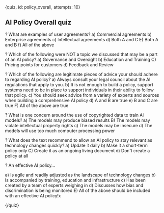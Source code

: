 
{quiz, id: policy_overall, attempts: 10}

## AI Policy Overall quiz

? What are examples of user agreements?
a) Commercial agreements
b) Enterprise agreements
c) Intellectual agreements
d) Both A and C
E) Both A and B
f) All of the above

? Which of the following were NOT a topic we discussed that may be a part of an AI policy?
a) Governance and Oversight
b) Education and Training
C) Pricing points for customers
d) Feedback and Review

? Which of the following are legitimate pieces of advice your should adhere to regarding AI policy?
a) Always consult your legal council about the AI regulations that apply to you.
b) It is not enough to build a policy, support systems need to be in place to support individuals in their ability to follow that policy.
c) You should seek advice from a variety of experts and sources when building a comprehensive AI policy
d) A and B are true
e) B and C are true
F) All of the above are true


? What is one concern around the use of copyrighted data to train AI models?
a) The models may produce biased results
B) The models may violate intellectual property rights
c) The models may be insecure
d) The models will use too much computer processing power

? What does the text recommend to allow an AI policy to stay relevant as technology changes quickly?
a) Update it daily
b) Make it a short-term policy only
C) Create it as an ongoing living document
d) Don't create a policy at all

? An effective AI policy...

a) Is agile and readily adjusted as the landscape of technology changes
b) Is accompanied by training, education and infrastructure
c) Has been created by a team of experts weighing in
d) Discusses how bias and discrimination is being monitored
E) All of the above should be included with an effective AI policy!x

{/quiz}
